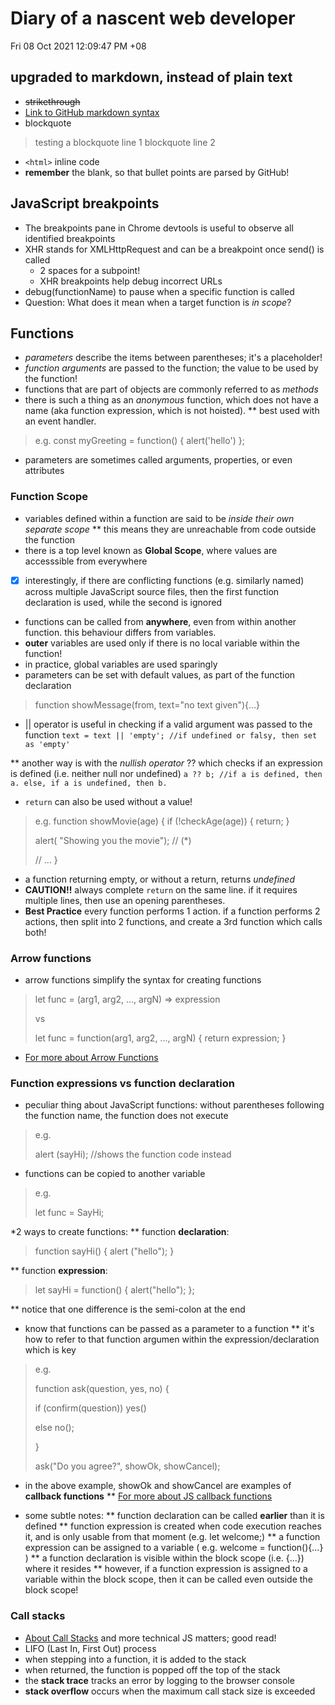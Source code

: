 # Diary of a nascent web developer

Fri 08 Oct 2021 12:09:47 PM +08
## upgraded to markdown, instead of plain text
* ~~strikethrough~~
* [Link to GitHub markdown syntax](https://guides.github.com/features/mastering-markdown/#syntax)
* blockquote
> testing a blockquote line 1
> blockquote line 2
* `<html>` inline code
* **remember** the blank, so that bullet points are parsed by GitHub!

## JavaScript breakpoints
* The breakpoints pane in Chrome devtools is useful to observe all identified breakpoints
* XHR stands for XMLHttpRequest and can be a breakpoint once send() is called
  * 2 spaces for a subpoint!
  * XHR breakpoints help debug incorrect URLs
* debug(functionName) to pause when a specific function is called
* Question: What does it mean when a target function is _in scope_?

## Functions
* _parameters_ describe the items between parentheses; it's a placeholder!
* _function arguments_ are passed to the function; the value to be used by the function!
* functions that are part of objects are commonly referred to as _methods_
* there is such a thing as an _anonymous_ function, which does not have a name (aka function expression, which is not hoisted). 
** best used with an event handler.
> e.g. 
> const myGreeting = function() { alert('hello') };
* parameters are sometimes called arguments, properties, or even attributes

### Function Scope
* variables defined within a function are said to be _inside their own separate scope_
** this means they are unreachable from code outside the function
* there is a top level known as **Global Scope**, where values are accesssible from everywhere
- [x] interestingly, if there are conflicting functions (e.g. similarly named) across multiple JavaScript source files, then the first function declaration is used, while the second is ignored
* functions can be called from **anywhere**, even from within another function. this behaviour differs from variables.
* **outer** variables are used only if there is no local variable within the function!
* in practice, global variables are used sparingly
* parameters can be set with default values, as part of the function declaration
> function showMessage(from, text="no text given"){...}

* || operator is useful in checking if a valid argument was passed to the function `text = text || 'empty'; //if undefined or falsy, then set as 'empty'`

** another way is with the _nullish operator_ ?? which checks if an expression is defined (i.e. neither null nor undefined) `a ?? b; //if a is defined, then a. else, if a is undefined, then b.`
* `return` can also be used without a value!
> e.g.
> function showMovie(age) {
> 	if (!checkAge(age)) {
>	return;	
>	}
> 
> 	alert( "Showing you the movie"); // (*)
> 
> 	// ...
> }

* a function returning empty, or without a return, returns _undefined_
* **CAUTION!!** always complete `return` on the same line. if it requires multiple lines, then use an opening parentheses.
* **Best Practice** every function performs 1 action. if a function performs 2 actions, then split into 2 functions, and create a 3rd function which calls both!

### Arrow functions
* arrow functions simplify the syntax for creating functions
> let func = (arg1, arg2, ..., argN) => expression
> 
> vs
> 
> let func = function(arg1, arg2, ..., argN) {
> return expression;
> }

* [For more about Arrow Functions](https://javascript.info/arrow-functions)

### Function expressions vs function declaration
* peculiar thing about JavaScript functions: without parentheses following the function name, the function does not execute
> e.g.
> 
> alert (sayHi); //shows the function code instead

* functions can be copied to another variable
> e.g.
> 
> let func = SayHi;

*2 ways to create functions:
** function **declaration**:
> function sayHi() { alert ("hello"); }

** function **expression**:
> let sayHi = function() { alert("hello"); };

** notice that one difference is the semi-colon at the end
* know that functions can be passed as a parameter to a function
** it's how to refer to that function argumen within the expression/declaration which is key
> e.g.
> 
> function ask(question, yes, no) {
> 
> if (confirm(question)) yes()
> 
> else no();
> 
> }
> 
> ask("Do you agree?", showOk, showCancel);

* in the above example, showOk and showCancel are examples of **callback functions**
** [For more about JS callback functions](https://javascript.info/function-expressions)

* some subtle notes:
** function declaration can be called **earlier** than it is defined
** function expression is created when code execution reaches it, and is only usable from that moment (e.g. let welcome;)
** a function expression can be assigned to a variable ( e.g. welcome = function(){...} )
** a function declaration is visible within the block scope (i.e. {...}) where it resides
** however, if a function expression is assigned to a variable within the block scope, then it can be called even outside the block scope! 

### Call stacks
* [About Call Stacks](https://javascript.plainenglish.io/node-call-stack-explained-fd9df1c49d2e?gi=ed58e97ab7c6) and more technical JS matters; good read!
* LIFO (Last In, First Out) process
* when stepping into a function, it is added to the stack
* when returned, the function is popped off the top of the stack
* the **stack trace** tracks an error by logging to the browser console
* **stack overflow** occurs when the maximum call stack size is exceeded


